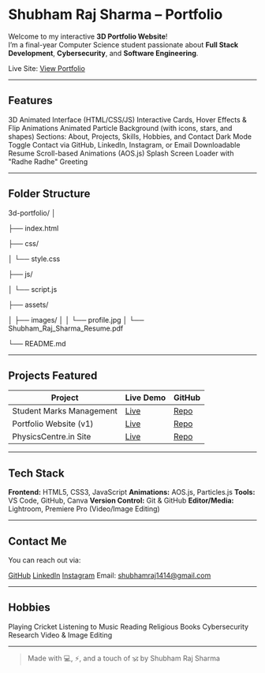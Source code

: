 # Shubham Raj Sharma – Portfolio

Welcome to my interactive **3D Portfolio Website**!  
I’m a final-year Computer Science student passionate about **Full Stack Development**, **Cybersecurity**, and **Software Engineering**.

Live Site: [View Portfolio](http://shubh100802.github.io/Portfolio/)

---

## Features

3D Animated Interface (HTML/CSS/JS)
Interactive Cards, Hover Effects & Flip Animations
Animated Particle Background (with icons, stars, and shapes)
Sections: About, Projects, Skills, Hobbies, and Contact
Dark Mode Toggle
Contact via GitHub, LinkedIn, Instagram, or Email
Downloadable Resume
Scroll-based Animations (AOS.js)
Splash Screen Loader with "Radhe Radhe" Greeting

---

## Folder Structure

3d-portfolio/
│

├── index.html

├── css/

│ 
└── style.css

├── js/

│ 
└── script.js

├── assets/

│ 
├── images/
│ 
│ 
└── profile.jpg
│ 
└── Shubham_Raj_Sharma_Resume.pdf

└── README.md


---

## Projects Featured

| Project                          | Live Demo | GitHub |
|----------------------------------|-----------|--------|
| Student Marks Management      | [Live](https://student-marks-b29u.onrender.com/index.html) | [Repo](https://github.com/shubh100802/Student_Marks) |
| Portfolio Website (v1)       | [Live](https://shubh100802.github.io/CODSOFT-Task1-PORTFOLIO/) | [Repo](https://github.com/shubh100802/CODSOFT-Task1-PORTFOLIO) |
| PhysicsCentre.in Site         | [Live](https://shubh100802.github.io/physicscentre.in-new/) | [Repo](https://github.com/shubh100802/physicscentre.in-new) |

---

## Tech Stack

**Frontend:** HTML5, CSS3, JavaScript
**Animations:** AOS.js, Particles.js
**Tools:** VS Code, GitHub, Canva
**Version Control:** Git & GitHub
**Editor/Media:** Lightroom, Premiere Pro (Video/Image Editing)

---

## Contact Me

You can reach out via:

[GitHub](https://github.com/shubh100802)
[LinkedIn](https://www.linkedin.com/in/shubham-raj-sharma-306aa0247)
[Instagram](https://www.instagram.com/itsmeshubh2026)
Email: [shubhamraj1414@gmail.com](mailto:shubhamraj1414@gmail.com)

---

## Hobbies

Playing Cricket
Listening to Music
Reading Religious Books
Cybersecurity Research
Video & Image Editing

---


> Made with 💻, ⚡, and a touch of 🕉️ by Shubham Raj Sharma
